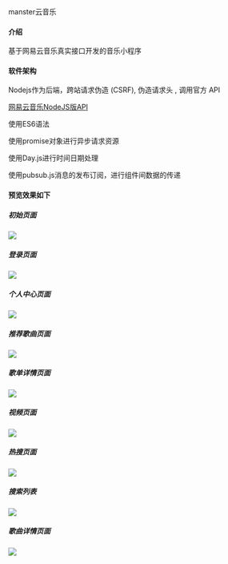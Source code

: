 manster云音乐

#### 介绍
基于网易云音乐真实接口开发的音乐小程序

#### 软件架构
Nodejs作为后端，跨站请求伪造 (CSRF), 伪造请求头 , 调用官方 API

[网易云音乐NodeJS版API](https://binaryify.github.io/NeteaseCloudMusicApi/#/)


使用ES6语法

使用promise对象进行异步请求资源

使用Day.js进行时间日期处理

使用pubsub.js消息的发布订阅，进行组件间数据的传递

#### 预览效果如下
##### 初始页面
![](https://gitee.com/dalek_1/images/raw/master/云音乐/index.png)

##### 登录页面
![](https://gitee.com/dalek_1/images/raw/master/云音乐/登录页面.png)

##### 个人中心页面
![](https://gitee.com/dalek_1/images/raw/master/云音乐/个人中心.png)

##### 推荐歌曲页面
![](https://gitee.com/dalek_1/images/raw/master/云音乐/推荐歌曲.png)

##### 歌单详情页面

![](https://gitee.com/dalek_1/images/raw/master/云音乐/歌单页面.png)

##### 视频页面
![](https://gitee.com/dalek_1/images/raw/master/云音乐/视频.png)

##### 热搜页面
![](https://gitee.com/dalek_1/images/raw/master/云音乐/搜索.png)

##### 搜索列表
![](https://gitee.com/dalek_1/images/raw/master/云音乐/搜索2.png)



##### 歌曲详情页面
![](https://gitee.com/dalek_1/images/raw/master/云音乐/歌曲播放.png)